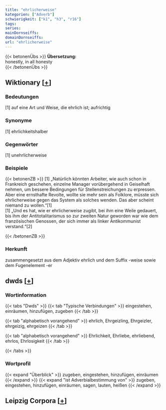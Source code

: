 ```yaml
---
title: "ehrlicherweise"
kategorien: ["Adverb"]
schwierigkeit: ["k1", "h3", "r16"]
tags:
series:
mainDornseiffs:
domainDornseiffs:
url: "ehrlicherweise"
---
```


{{< betonenÜbs >}}
**Übersetzung:**  
honestly, in all honesty  
{{< /betonenÜbs >}}

## Wiktionary [[+](https://de.wiktionary.org/wiki/ehrlicherweise)]

### Bedeutungen
[1] auf eine Art und Weise, die ehrlich ist; aufrichtig  

### Synonyme
[1] ehrlichkeitshalber  

### Gegenwörter
[1] unehrlicherweise  

### Beispiele
{{< betonenZB >}}
[1] „Natürlich könnten Arbeiter, wie auch schon in Frankreich geschehen, einzelne Manager vorübergehend in Geiselhaft nehmen, um bessere Bedingungen für Stellenstreichungen zu erpressen. Aber eine ernsthafte Revolte, wollte sie mehr sein als Folklore, müsste sich ehrlicherweise gegen das System als solches wenden. Das aber scheint niemand zu wollen.“[1]  
[1] „Und es hat, wie er ehrlicherweise zugibt, bei ihm eine Weile gedauert, bis ihm der Antitotalitarismus so zur zweiten Natur geworden war wie dem französischen Genossen, der sich immer als linker Antikommunist verstand.“[2]  

{{< /betonenZB >}}
### Herkunft
zusammengesetzt aus dem Adjektiv ehrlich und dem Suffix -weise sowie dem Fugenelement -er  



## dwds [[+](https://www.dwds.de/wb/ehrlicherweise)]

### Wortinformation
{{< tabs "Dwds" >}}
{{< tab "Typische Verbindungen" >}}
eingestehen, einräumen, hinzufügen, zugeben
{{< /tab >}}

{{< tab "alphabetisch vorangehend" >}}
ehrlich, Ehrgeizling, Ehrgeizler, ehrgeizig, ehrgeizen
{{< /tab >}}

{{< tab "alphabetisch vorangehend" >}}
Ehrlichkeit, Ehrliebe, ehrliebend, ehrlos, Ehrlosigkeit
{{< /tab >}}

{{< /tabs >}}

### Wortprofil
{{< expand "Überblick" >}} zugeben, eingestehen, hinzufügen, einräumen {{< /expand >}}
{{< expand "ist Adverbialbestimmung von" >}} zugeben, eingestehen, hinzufügen, einräumen, sagen, lauten, heißen {{< /expand >}}

## Leipzig Corpora [[+](https://corpora.uni-leipzig.de/en/res?word=ehrlicherweise&corpusId=deu_newscrawl-public_2018)]

